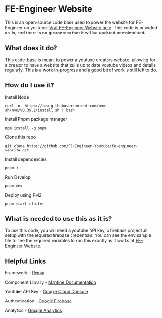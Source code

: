 # FE-Engineer Website

This is an open-source code base used to power the website for FE-Engineer on youtube.  [Visit FE-Engineer Website here](https://fe-engineer.com).  This code is provided as-is, and there is no guarantees that it will be updated or maintained.

## What does it do?

This code-base is meant to power a youtube creators website, allowing for a creator to have a website that pulls up to date youtube videos and details regularly.  This is a work-in-progress and a good bit of work is still left to do.

## How do I use it?

Install Node
```
curl -o- https://raw.githubusercontent.com/nvm-sh/nvm/v0.39.1/install.sh | bash
```

Install Pnpm package manager

```
npm install -g pnpm
```

Clone this repo:
```
git clone https://github.com/FE-Engineer-Youtube/fe-engineer-website.git
```

Install dependencies
```
pnpm i
```

Run Develop
```
pnpm dev
```

Deploy using PM2
```
pnpm start-cluster
```

## What is needed to use this as it is?

To use this code, you will need a youtube API key, a firebase project all setup with the required firebase credentials.  You can see the env.sample file to see the required variables to run this exactly as it works at [FE-Engineer Website](https://fe-engineer.com).

## Helpful Links

Framework - [Remix](https://remix.run/)

Component Library - [Mantine Documentation](https://mantine.dev/guides/remix/)

Youtube API Key - [Google Cloud Console](https://console.cloud.google.com/)

Authentication - [Google Firebase](https://console.firebase.google.com/)

Analytics - [Google Analytics](https://analytics.google.com/)